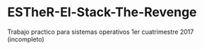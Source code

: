# ESTheR-El-Stack-The-Revenge
Trabajo practico para sistemas operativos 1er cuatrimestre 2017 (incompleto)
